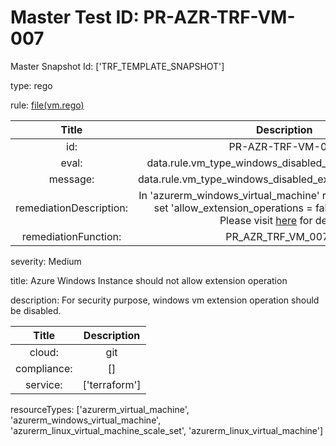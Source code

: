 



# Master Test ID: PR-AZR-TRF-VM-007


Master Snapshot Id: ['TRF_TEMPLATE_SNAPSHOT']

type: rego

rule: [file(vm.rego)]  
  
  
  
  

|Title|Description|
| :---: | :---: |
|id: |PR-AZR-TRF-VM-007|
|eval: |data.rule.vm_type_windows_disabled_extension_operation|
|message: |data.rule.vm_type_windows_disabled_extension_operation_err|
|remediationDescription: |In 'azurerm_windows_virtual_machine' resource, make sure to set 'allow_extension_operations = false' to fix the issue. Please visit <a href='https://registry.terraform.io/providers/hashicorp/azurerm/latest/docs/resources/windows_virtual_machine#allow_extension_operations' target='_blank'>here</a> for details.|
|remediationFunction: |PR_AZR_TRF_VM_007.py|


severity: Medium

title: Azure Windows Instance should not allow extension operation

description: For security purpose, windows vm extension operation should be disabled.  
  
  

|Title|Description|
| :---: | :---: |
|cloud: |git|
|compliance: |[]|
|service: |['terraform']|


resourceTypes: ['azurerm_virtual_machine', 'azurerm_windows_virtual_machine', 'azurerm_linux_virtual_machine_scale_set', 'azurerm_linux_virtual_machine']


[file(vm.rego)]: https://github.com/prancer-io/prancer-compliance-test/tree/master/azure/terraform/vm.rego
